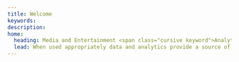 ```yaml
---
title: Welcome
keywords: 
description: 
home:
  heading: Media and Entertainment <span class="cursive keyword">Analytics</span>
  lead: When used appropriately data and analytics provide a source of sustainable competitive advantage
---
```

